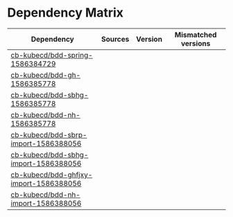 # Dependency Matrix

Dependency | Sources | Version | Mismatched versions
---------- | ------- | ------- | -------------------
[cb-kubecd/bdd-spring-1586384729](https://github.com/cb-kubecd/bdd-spring-1586384729.git) |  | []() | 
[cb-kubecd/bdd-gh-1586385778](https://github.com/cb-kubecd/bdd-gh-1586385778.git) |  | []() | 
[cb-kubecd/bdd-sbhg-1586385778](https://github.com/cb-kubecd/bdd-sbhg-1586385778.git) |  | []() | 
[cb-kubecd/bdd-nh-1586385778](https://github.com/cb-kubecd/bdd-nh-1586385778.git) |  | []() | 
[cb-kubecd/bdd-sbrp-import-1586388056](https://github.com/cb-kubecd/bdd-sbrp-import-1586388056.git) |  | []() | 
[cb-kubecd/bdd-sbhg-import-1586388056](https://github.com/cb-kubecd/bdd-sbhg-import-1586388056.git) |  | []() | 
[cb-kubecd/bdd-ghfjxy-import-1586388056](https://github.com/cb-kubecd/bdd-ghfjxy-import-1586388056.git) |  | []() | 
[cb-kubecd/bdd-nh-import-1586388056](https://github.com/cb-kubecd/bdd-nh-import-1586388056.git) |  | []() | 
